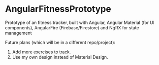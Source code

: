 # AngularFitnessPrototype

Prototype of an fitness tracker, built with Angular, Angular Material (for UI components), AngularFire (Firebase/Firestore) and NgRX for state management

Future plans (which will be in a different repo/project):
1. Add more exercises to track.
2. Use my own design instead of Material Design.